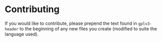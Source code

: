 # Contributing
If you would like to contribute, please prepend the text found in `gplv3-header` to the beginning of any new files you create (modified to suite the language used).
